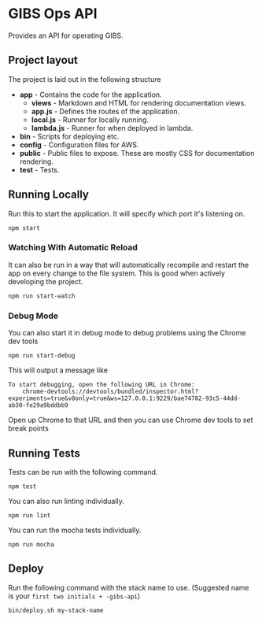 # GIBS Ops API

Provides an API for operating GIBS.

## Project layout

The project is laid out in the following structure

* **app** - Contains the code for the application.
  * **views** - Markdown and HTML for rendering documentation views.
  * **app.js** - Defines the routes of the application.
  * **local.js** - Runner for locally running.
  * **lambda.js** - Runner for when deployed in lambda.
* **bin** - Scripts for deploying etc.
* **config** - Configuration files for AWS.
* **public** - Public files to expose. These are mostly CSS for documentation rendering.
* **test** - Tests.

## Running Locally

Run this to start the application. It will specify which port it's listening on.

`npm start`

### Watching With Automatic Reload

It can also be run in a way that will automatically recompile and restart the app on every change to the file system. This is good when actively developing the project.

`npm run start-watch`

### Debug Mode

You can also start it in debug mode to debug problems using the Chrome dev tools

`npm run start-debug`

This will output a message like

```
To start debugging, open the following URL in Chrome:
    chrome-devtools://devtools/bundled/inspector.html?experiments=true&v8only=true&ws=127.0.0.1:9229/bae74702-93c5-44dd-ab30-fe29a9bddbb9
```

Open up Chrome to that URL and then you can use Chrome dev tools to set break points

## Running Tests

Tests can be run with the following command.

`npm test`

You can also run linting individually.

`npm run lint`

You can run the mocha tests individually.

`npm run mocha`

## Deploy

Run the following command with the stack name to use. (Suggested name is your `first two initials + -gibs-api`)

`bin/deploy.sh my-stack-name`
